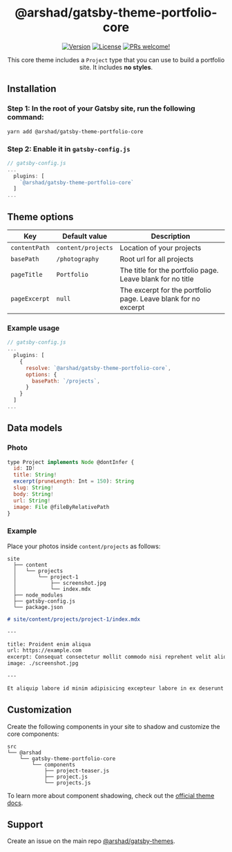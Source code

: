 <div align="center">
<h1>@arshad/gatsby-theme-portfolio-core</h1>
</div>

<p align="center">
  <a href="https://www.npmjs.com/package/@arshad/gatsby-theme-portfolio-core"><img src="https://img.shields.io/npm/v/@arshad/gatsby-theme-portfolio-core.svg" alt="Version"></a>
  <a href="https://www.npmjs.com/package/@arshad/gatsby-theme-portfolio-core"><img src="https://img.shields.io/npm/l/@arshad/gatsby-theme-portfolio-core.svg" alt="License"></a>
  <a href="https://github.com/arshad/gatsby-themes"><img src="https://img.shields.io/badge/PRs-welcome-brightgreen.svg" alt="PRs welcome!" /></a>
</p>

<p align="center">
This core theme includes a <code>Project</code> type that you can use to build a portfolio site. It includes <strong>no styles</strong>.
</p>

## Installation

### Step 1: In the root of your Gatsby site, run the following command:

```shell
yarn add @arshad/gatsby-theme-portfolio-core
```

### Step 2: Enable it in `gatsby-config.js`

```js
// gatsby-config.js
...
  plugins: [
    `@arshad/gatsby-theme-portfolio-core`
  ]
...
```

## Theme options

| Key           | Default value      | Description                                                    |
| ------------- | ------------------ | -------------------------------------------------------------- |
| `contentPath` | `content/projects` | Location of your projects                                      |
| `basePath`    | `/photography`     | Root url for all projects                                      |
| `pageTitle`   | `Portfolio`        | The title for the portfolio page. Leave blank for no title     |
| `pageExcerpt` | `null`             | The excerpt for the portfolio page. Leave blank for no excerpt |

### Example usage

```js
// gatsby-config.js
...
  plugins: [
    {
      resolve: `@arshad/gatsby-theme-portfolio-core`,
      options: {
        basePath: `/projects`,
      }
    }
  ]
...
```

## Data models

### Photo

```js
type Project implements Node @dontInfer {
  id: ID!
  title: String!
  excerpt(pruneLength: Int = 150): String
  slug: String!
  body: String!
  url: String!
  image: File @fileByRelativePath
}
```

### Example

Place your photos inside `content/projects` as follows:

```
site
  ├── content
  │   └── projects
  │       └── project-1
  │           ├── screenshot.jpg
  │           └── index.mdx
  ├── node_modules
  ├── gatsby-config.js
  └── package.json
```

```md
# site/content/projects/project-1/index.mdx

---

title: Proident enim aliqua
url: https://example.com
excerpt: Consequat consectetur mollit commodo nisi reprehent velit aliqua quis nisi laborum.
image: ./screenshot.jpg

---

Et aliquip labore id minim adipisicing excepteur labore in ex deserunt duis quis cillum in.
```

## Customization

Create the following components in your site to shadow and customize the core components:

```
src
└── @arshad
    └── gatsby-theme-portfolio-core
        └── components
            ├── project-teaser.js
            ├── project.js
            └── projects.js
```

To learn more about component shadowing, check out the [official theme docs](https://www.gatsbyjs.org/docs/themes/shadowing).

## Support

Create an issue on the main repo [@arshad/gatsby-themes](https://github.com/arshad/gatsby-themes/issues).
